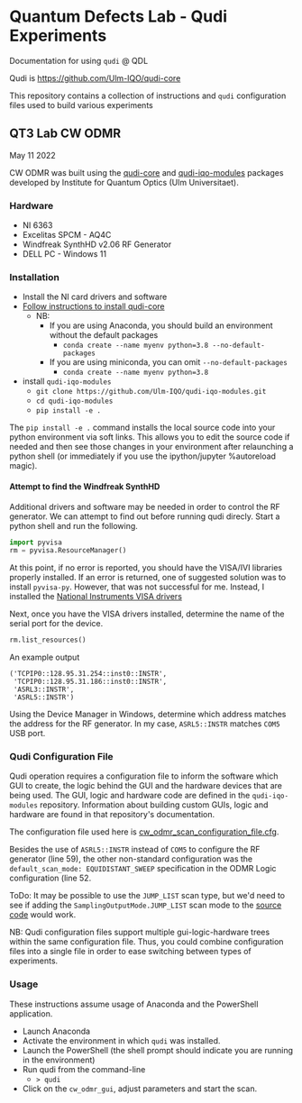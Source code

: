 # Quantum Defects Lab - Qudi Experiments

Documentation for using `qudi` @ QDL

Qudi is https://github.com/Ulm-IQO/qudi-core

This repository contains a collection of instructions and
`qudi` configuration files used to build various experiments

## QT3 Lab CW ODMR

May 11 2022

CW ODMR was built using the [qudi-core](https://github.com/Ulm-IQO/qudi-core) and 
[qudi-iqo-modules](https://github.com/Ulm-IQO/qudi-iqo-modules) packages 
developed by Institute for Quantum Optics (Ulm Universitaet).

### Hardware

* NI 6363 
* Excelitas SPCM - AQ4C
* Windfreak SynthHD v2.06 RF Generator
* DELL PC - Windows 11

### Installation

* Install the NI card drivers and software
* [Follow instructions to install qudi-core](https://github.com/Ulm-IQO/qudi-core)
  * NB:
    * If you are using Anaconda, you should build an environment without the default packages
      * `conda create --name myenv python=3.8 --no-default-packages`
    * If you are using miniconda, you can omit `--no-default-packages`
      * `conda create --name myenv python=3.8`
* install `qudi-iqo-modules`
  * `git clone https://github.com/Ulm-IQO/qudi-iqo-modules.git`
  * `cd qudi-iqo-modules`
  * `pip install -e .`

The `pip install -e .` command installs the local source code into your python environment via soft links. 
This allows you to edit the source code if needed and then see those changes in 
your environment after relaunching a python shell (or immediately if you use the ipython/jupyter 
%autoreload magic).

#### Attempt to find the Windfreak SynthHD

Additional drivers and software may be needed in order to control the RF generator. We can attempt 
to find out before running qudi direcly. Start a python shell and run the following.

```python
import pyvisa
rm = pyvisa.ResourceManager()
```

At this point, if no error is reported, you should have the VISA/IVI libraries properly installed.
If an error is returned, one of suggested solution was to install `pyvisa-py`. However, that was not successful
for me. Instead, I installed the 
[National Instruments VISA drivers](https://www.ni.com/en-us/support/downloads/drivers/download.ni-visa.html#)

Next, once you have the VISA drivers installed, determine the name of the serial port for the device.

```python
rm.list_resources()
```

An example output

```
('TCPIP0::128.95.31.254::inst0::INSTR',
 'TCPIP0::128.95.31.186::inst0::INSTR',
 'ASRL3::INSTR',
 'ASRL5::INSTR')
```

Using the Device Manager in Windows, determine which address matches the address for the RF generator. 
In my case, `ASRL5::INSTR` matches `COM5` USB port. 

### Qudi Configuration File

Qudi operation requires a configuration file to inform the software which GUI to create,
the logic behind the GUI and the hardware devices that are being used.  The GUI, logic
and hardware code are defined in the `qudi-iqo-modules` repository. Information about building custom
GUIs, logic and hardware are found in that repository's documentation.

The configuration file used here is [cw_odmr_scan_configuration_file.cfg](cw_odmr_scan_configuration_file.cfg).

Besides the use of `ASRL5::INSTR` instead of `COM5` to configure the RF generator (line 59), the other non-standard 
configuration was the `default_scan_mode: EQUIDISTANT_SWEEP` specification in the ODMR Logic configuration (line 52. 

ToDo: It may be 
possible to use the `JUMP_LIST` scan type, but we'd need to see if adding the `SamplingOutputMode.JUMP_LIST` 
scan mode to the 
[source code](https://github.com/Ulm-IQO/qudi-iqo-modules/blob/main/src/qudi/hardware/microwave/mw_source_windfreak_synthhdpro.py#L84)
would work.

NB: Qudi configuration files support multiple gui-logic-hardware trees within the same configuration file. Thus, you 
could combine configuration files into a single file in order to ease switching between types of experiments.

### Usage

These instructions assume usage of Anaconda and the PowerShell application. 
* Launch Anaconda
* Activate the environment in which `qudi` was installed.
* Launch the PowerShell (the shell prompt should indicate you are running in the environment)
* Run qudi from the command-line
  * `> qudi`
* Click on the `cw_odmr_gui`, adjust parameters and start the scan.
